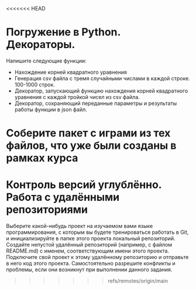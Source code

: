 <<<<<<< HEAD
# Погружение в Python. Декораторы.

Напишите следующие функции:
- Нахождение корней квадратного уравнения <br>
- Генерация csv файла с тремя случайными числами в каждой строке. 100-1000 строк.<br>
- Декоратор, запускающий функцию нахождения корней квадратного уравнения с каждой тройкой чисел из csv файла.<br>
- Декоратор, сохраняющий переданные параметры и результаты работы функции в json файл.<br>

Соберите пакет с играми из тех файлов, что уже были созданы в рамках курса
=======
# Контроль версий углублённо. Работа с удалёнными репозиториями

Выберите какой-нибудь проект на изучаемом вами языке программирования, с которым вы будете тренироваться работать в Git, и инициализируйте в папке этого проекта локальный репозиторий.
Создайте непустой удалённый репозиторий (например, с файлом README.md) с именем, соответствующим имени этого проекта.
Подключите свой проект к этому удалённому репозиторию и отправьте в него код этого проекта. Самостоятельно разрешите конфликты и проблемы, если они возникнут при выполнении данного задания.


>>>>>>> refs/remotes/origin/main

